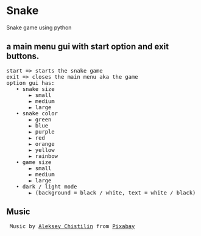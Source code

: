 # Snake
Snake game using python
 
a main menu gui with start option and exit buttons.
---
<pre>
start => starts the snake game
exit => closes the main menu aka the game
option gui has:
   • snake size
       ► small
       ► medium
       ► large
   • snake color
       ► green
       ► blue
       ► purple
       ► red
       ► orange
       ► yellow
       ► rainbow
   • game size
       ► small
       ► medium
       ► large
   • dark / light mode 
       ► (background = black / white, text = white / black)
</pre>
Music
---
<pre>
 Music by <a href="https://pixabay.com/users/lexin_music-28841948/?utm_source=link-attribution&utm_medium=referral&utm_campaign=music&utm_content=169621">Aleksey Chistilin</a> from <a href="https://pixabay.com/music//?utm_source=link-attribution&utm_medium=referral&utm_campaign=music&utm_content=169621">Pixabay</a>
</pre>
